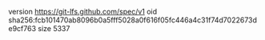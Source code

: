 version https://git-lfs.github.com/spec/v1
oid sha256:fcb101470ab8096b0a5fff5028a0f616f05fc446a4c31f74d7022673de9cf763
size 5337
